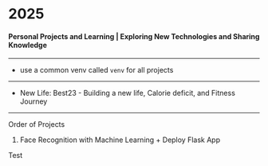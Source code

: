 # 2025
#### Personal Projects and Learning | Exploring New Technologies and Sharing Knowledge

---

- use a common venv called `venv` for all projects

--- 

- New Life: Best23 -  Building a new life, Calorie deficit, and Fitness Journey

---
Order of Projects

1. Face Recognition with Machine Learning + Deploy Flask App


Test